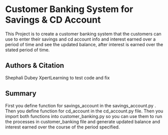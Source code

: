 # Customer Banking System for Savings & CD Account

This Project is to create a customer banking system that the customers can use to enter their savings and cd account info and interest earned over a period of time and see the updated balance, after interest is earned over the stated period of time.

## Authors & Citation
Shephali Dubey
XpertLearning to test code and fix

## Summary
First you define function for savings_account in the savings_account.py . Then you define function for cd_account in the cd_account.py file. Then you import both functions into customer_banking.py so you can use them to run the processes in customer_banking file and generate updated balance and interest earned over the course of the period specified.
